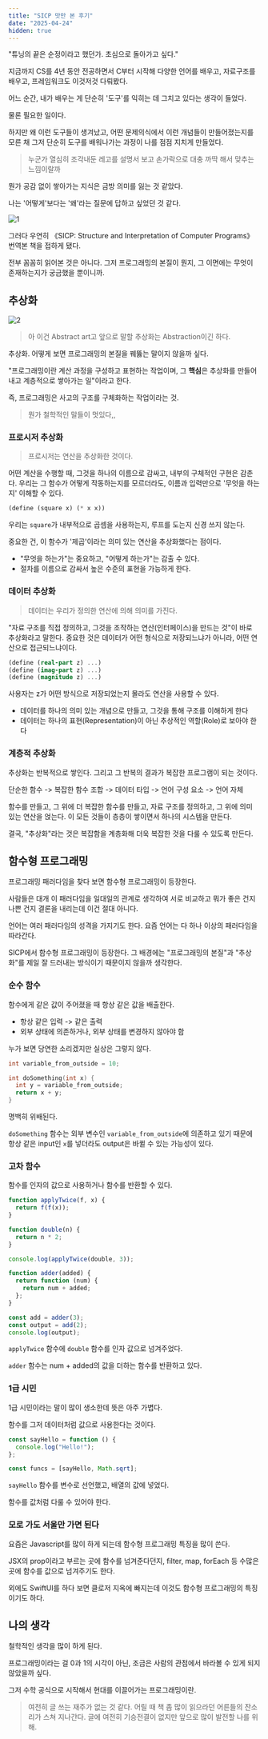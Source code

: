 ```yaml
---
title: "SICP 맛만 본 후기"
date: "2025-04-24"
hidden: true
---
```


"튜닝의 끝은 순정이라고 했던가. 초심으로 돌아가고 싶다."

지금까지 CS를 4년 동안 전공하면서 C부터 시작해 다양한 언어를 배우고, 자료구조를 배우고, 프레임워크도 이것저것 다뤄봤다.

어느 순간, 내가 배우는 게 단순히 '도구'를 익히는 데 그치고 있다는 생각이 들었다.

물론 필요한 일이다.

하지만 왜 이런 도구들이 생겨났고, 어떤 문제의식에서 이런 개념들이 만들어졌는지를 모른 채 그저 단순히 도구를 배워나가는 과정이 나를 점점 지치게 만들었다.

> 누군가 열심히 조각내둔 레고를 설명서 보고 손가락으로 대충 까딱 해서 맞추는 느낌이랄까

뭔가 공감 없이 쌓아가는 지식은 금방 의미를 잃는 것 같았다.

나는 '어떻게'보다는 '왜'라는 질문에 답하고 싶었던 것 같다.

![1](1.png)

그러다 우연히 《SICP: Structure and Interpretation of Computer Programs》 번역본 책을 접하게 됐다.

전부 꼼꼼히 읽어본 것은 아니다. 그저 프로그래밍의 본질이 뭔지, 그 이면에는 무엇이 존재하는지가 궁금했을 뿐이니까.

## 추상화

![2](2.png)

> 아 이건 Abstract art고 앞으로 말할 추상화는 Abstraction이긴 하다.

추상화. 어떻게 보면 프로그래밍의 본질을 꿰뚫는 말이지 않을까 싶다.

"프로그래밍이란 계산 과정을 구성하고 표현하는 작업이며, 그 **핵심**은 추상화를 만들어내고 계층적으로 쌓아가는 일"이라고 한다.

즉, 프로그래밍은 사고의 구조를 구체화하는 작업이라는 것.

> 뭔가 철학적인 말들이 멋있다,,

### 프로시저 추상화

> 프로시저는 연산을 추상화한 것이다.

어떤 계산을 수행할 때, 그것을 하나의 이름으로 감싸고, 내부의 구체적인 구현은 감춘다. 우리는 그 함수가 어떻게 작동하는지를 모르더라도, 이름과 입력만으로 '무엇을 하는지' 이해할 수 있다.

```scheme
(define (square x) (* x x))
```

우리는 `square`가 내부적으로 곱셈을 사용하는지, 루프를 도는지 신경 쓰지 않는다.

중요한 건, 이 함수가 '제곱'이라는 의미 있는 연산을 추상화했다는 점이다.

- "무엇을 하는가"는 중요하고, "어떻게 하는가"는 감출 수 있다.
- 절차를 이름으로 감싸서 높은 수준의 표현을 가능하게 한다.

### 데이터 추상화

> 데이터는 우리가 정의한 연산에 의해 의미를 가진다.

"자료 구조를 직접 정의하고, 그것을 조작하는 연산(인터페이스)을 만드는 것"이 바로 추상화라고 말한다. 중요한 것은 데이터가 어떤 형식으로 저장되느냐가 아니라, 어떤 연산으로 접근되느냐이다.

```scheme
(define (real-part z) ...)
(define (imag-part z) ...)
(define (magnitude z) ...)
```

사용자는 z가 어떤 방식으로 저장되었는지 몰라도 연산을 사용할 수 있다.

- 데이터를 하나의 의미 있는 개념으로 만들고, 그것을 통해 구조를 이해하게 한다
- 데이터는 하나의 표현(Representation)이 아닌 추상적인 역할(Role)로 보아야 한다

### 계층적 추상화

추상화는 반복적으로 쌓인다. 그리고 그 반복의 결과가 복잡한 프로그램이 되는 것이다.

단순한 함수 -> 복잡한 함수 조합 -> 데이터 타입 -> 언어 구성 요소 -> 언어 자체

함수를 만들고, 그 위에 더 복잡한 함수를 만들고, 자료 구조를 정의하고, 그 위에 의미 있는 연산을 얹는다. 이 모든 것들이 층층이 쌓이면서 하나의 시스템을 만든다.

결국, "추상화"라는 것은 복잡함을 계층화해 더욱 복잡한 것을 다룰 수 있도록 만든다.

## 함수형 프로그래밍

프로그래밍 패러다임을 찾다 보면 함수형 프로그래밍이 등장한다.

사람들은 대개 이 패러다임을 일대일의 관계로 생각하여 서로 비교하고 뭐가 좋은 건지 나쁜 건지 결론을 내리는데 이건 절대 아니다.

언어는 여러 패러다임의 성격을 가지기도 한다. 요즘 언어는 다 하나 이상의 패러다임을 따라간다.

SICP에서 함수형 프로그래밍이 등장한다. 그 배경에는 "프로그래밍의 본질"과 "추상화"를 제일 잘 드러내는 방식이기 때문이지 않을까 생각한다.

### 순수 함수

함수에게 같은 값이 주어졌을 때 항상 같은 값을 배출한다.

- 항상 같은 입력 -> 같은 출력
- 외부 상태에 의존하거나, 외부 상태를 변경하지 않아야 함

누가 보면 당연한 소리겠지만 실상은 그렇지 않다.

```c
int variable_from_outside = 10;

int doSomething(int x) {
  int y = variable_from_outside;
  return x + y;
}
```

명백히 위배된다.

`doSomething` 함수는 외부 변수인 `variable_from_outside`에 의존하고 있기 때문에 항상 같은 input인 `x`를 넣더라도 output은 바뀔 수 있는 가능성이 있다.

### 고차 함수

함수를 인자의 값으로 사용하거나 함수를 반환할 수 있다.

```javascript
function applyTwice(f, x) {
  return f(f(x));
}

function double(n) {
  return n * 2;
}

console.log(applyTwice(double, 3));

function adder(added) {
  return function (num) {
    return num + added;
  };
}

const add = adder(3);
const output = add(2);
console.log(output);
```

`applyTwice` 함수에 `double` 함수를 인자 값으로 넘겨주었다.

`adder` 함수는 num + added의 값을 더하는 함수를 반환하고 있다.

### 1급 시민

1급 시민이라는 말이 많이 생소한데 뜻은 아주 가볍다.

함수를 그저 데이터처럼 값으로 사용한다는 것이다.

```javascript
const sayHello = function () {
  console.log("Hello!");
};

const funcs = [sayHello, Math.sqrt];
```

`sayHello` 함수를 변수로 선언했고, 배열의 값에 넣었다.

함수를 값처럼 다룰 수 있어야 한다.

### 모로 가도 서울만 가면 된다

요즘은 Javascript를 많이 하게 되는데 함수형 프로그래밍 특징을 많이 쓴다.

JSX의 prop이라고 부르는 곳에 함수를 넘겨준다던지, filter, map, forEach 등 수많은 곳에 함수를 값으로 넘겨주기도 한다.

외에도 SwiftUI를 하다 보면 클로저 지옥에 빠지는데 이것도 함수형 프로그래밍의 특징이기도 하다.

## 나의 생각

철학적인 생각을 많이 하게 된다.

프로그래밍이라는 걸 0과 1의 시각이 아닌, 조금은 사람의 관점에서 바라볼 수 있게 되지 않았을까 싶다.

그저 수학 공식으로 시작해서 현대를 이끌어가는 프로그래밍이란.

> 여전히 글 쓰는 재주가 없는 것 같다. 어릴 때 책 좀 많이 읽으라던 어른들의 잔소리가 스쳐 지나간다. 글에 여전히 기승전결이 없지만 앞으로 많이 발전할 나를 위해.
